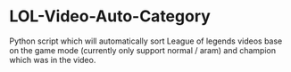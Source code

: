 # LOL-Video-Auto-Category
Python script which will automatically sort League of legends videos base on the game mode (currently only support normal / aram) and champion which was in the video.
